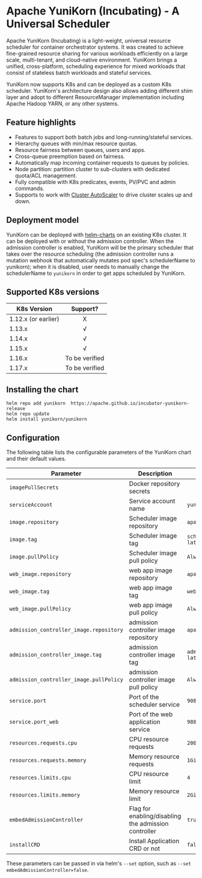 <!--
 * Licensed to the Apache Software Foundation (ASF) under one
 * or more contributor license agreements.  See the NOTICE file
 * distributed with this work for additional information
 * regarding copyright ownership.  The ASF licenses this file
 * to you under the Apache License, Version 2.0 (the
 * "License"); you may not use this file except in compliance
 * with the License.  You may obtain a copy of the License at
 *
 *     http://www.apache.org/licenses/LICENSE-2.0
 *
 * Unless required by applicable law or agreed to in writing, software
 * distributed under the License is distributed on an "AS IS" BASIS,
 * WITHOUT WARRANTIES OR CONDITIONS OF ANY KIND, either express or implied.
 * See the License for the specific language governing permissions and
 * limitations under the License.
 -->
# Apache YuniKorn (Incubating) - A Universal Scheduler

Apache YuniKorn (Incubating) is a light-weight, universal resource scheduler for container orchestrator systems.
It was created to achieve fine-grained resource sharing for various workloads efficiently on a large scale, multi-tenant,
and cloud-native environment. YuniKorn brings a unified, cross-platform, scheduling experience for mixed workloads that consist
of stateless batch workloads and stateful services. 

YuniKorn now supports K8s and can be deployed as a custom K8s scheduler. YuniKorn's architecture design also allows adding different
shim layer and adopt to different ResourceManager implementation including Apache Hadoop YARN, or any other systems. 

## Feature highlights

- Features to support both batch jobs and long-running/stateful services.
- Hierarchy queues with min/max resource quotas.
- Resource fairness between queues, users and apps.
- Cross-queue preemption based on fairness.
- Automatically map incoming container requests to queues by policies. 
- Node partition: partition cluster to sub-clusters with dedicated quota/ACL management.
- Fully compatible with K8s predicates, events, PV/PVC and admin commands.
- Supports to work with [Cluster AutoScaler](https://github.com/kubernetes/autoscaler/tree/master/cluster-autoscaler) to drive cluster scales up and down. 

## Deployment model
YuniKorn can be deployed with [helm-charts](https://hub.helm.sh/charts/yunikorn/yunikorn) on an existing K8s cluster. It can be deployed with or without the admission controller. When the admission controller is enabled, YuniKorn will be the primary scheduler that takes over the resource scheduling (the admission controller runs a mutation webhook that automatically mutates pod spec's schedulerName to yunikorn); when it is disabled, user needs to manually change the schedulerName to `yunikorn` in order to get apps scheduled by YuniKorn.

## Supported K8s versions 

| K8s Version   | Support?  |
| ------------- |:-------------:|
| 1.12.x (or earlier) | X |
| 1.13.x | √ |
| 1.14.x | √ |
| 1.15.x | √ |
| 1.16.x | To be verified |
| 1.17.x | To be verified |

## Installing the chart
```
helm repo add yunikorn  https://apache.github.io/incubator-yunikorn-release
helm repo update 
helm install yunikorn/yunikorn
```
## Configuration
The following table lists the configurable parameters of the YuniKorn chart and their default values.

| Parameter                         | Description                                                    | Default                                     |
| ---                               | ---                                                            | ---                                         |
| `imagePullSecrets`                | Docker repository secrets                                      | ` `  
| `serviceAccount`                  | Service account name                                           | `yunikorn-admin`  
| `image.repository`                | Scheduler image repository                                     | `apache/yunikorn` 
| `image.tag`                       | Scheduler image tag                                            | `scheduler-latest` 
| `image.pullPolicy`                | Scheduler image pull policy                                    | `Always`  
| `web_image.repository`            | web app image repository                                       | `apache/yunikorn` 
| `web_image.tag`                   | web app image tag                                              | `web-latest` 
| `web_image.pullPolicy`            | web app image pull policy                                      | `Always`  
| `admission_controller_image.repository`| admission controller image repository                     | `apache/yunikorn` 
| `admission_controller_image.tag`       | admission controller image tag                            | `admission-latest` 
| `admission_controller_image.pullPolicy`| admission controller image pull policy                    | `Always`  
| `service.port`                    | Port of the scheduler service                                  | `9080` 
| `service.port_web`                | Port of the web application service                            | `9889`  
| `resources.requests.cpu`          | CPU resource requests                                          | `200m`  
| `resources.requests.memory`       | Memory resource requests                                       | `1Gi`  
| `resources.limits.cpu`            | CPU resource limit                                             | `4`  
| `resources.limits.memory`         | Memory resource limit                                          | `2Gi` 
| `embedAdmissionController`        | Flag for enabling/disabling the admission controller           | `true` 
| `installCRD`                      | Install Application CRD or not                                 | `false` 

These parameters can be passed in via helm's `--set` option, such as `--set embedAdmissionController=false`.

